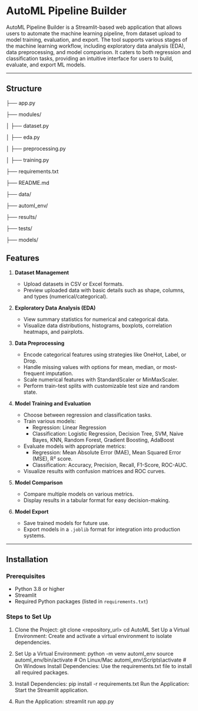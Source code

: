 # AutoML Pipeline Builder

AutoML Pipeline Builder is a Streamlit-based web application that allows users to automate the machine learning pipeline, from dataset upload to model training, evaluation, and export. The tool supports various stages of the machine learning workflow, including exploratory data analysis (EDA), data preprocessing, and model comparison. It caters to both regression and classification tasks, providing an intuitive interface for users to build, evaluate, and export ML models.

---
## Structure
├── app.py

├── modules/

│   ├── dataset.py

│   ├── eda.py

│   ├── preprocessing.py

│   ├── training.py

├── requirements.txt

├── README.md

├── data/

├── automl_env/

├── results/

├── tests/

├── models/

## Features

1. **Dataset Management**
   - Upload datasets in CSV or Excel formats.
   - Preview uploaded data with basic details such as shape, columns, and types (numerical/categorical).

2. **Exploratory Data Analysis (EDA)**
   - View summary statistics for numerical and categorical data.
   - Visualize data distributions, histograms, boxplots, correlation heatmaps, and pairplots.

3. **Data Preprocessing**
   - Encode categorical features using strategies like OneHot, Label, or Drop.
   - Handle missing values with options for mean, median, or most-frequent imputation.
   - Scale numerical features with StandardScaler or MinMaxScaler.
   - Perform train-test splits with customizable test size and random state.

4. **Model Training and Evaluation**
   - Choose between regression and classification tasks.
   - Train various models:
     - Regression: Linear Regression
     - Classification: Logistic Regression, Decision Tree, SVM, Naive Bayes, KNN, Random Forest, Gradient Boosting, AdaBoost
   - Evaluate models with appropriate metrics:
     - Regression: Mean Absolute Error (MAE), Mean Squared Error (MSE), R² score.
     - Classification: Accuracy, Precision, Recall, F1-Score, ROC-AUC.
   - Visualize results with confusion matrices and ROC curves.

5. **Model Comparison**
   - Compare multiple models on various metrics.
   - Display results in a tabular format for easy decision-making.

6. **Model Export**
   - Save trained models for future use.
   - Export models in a `.joblib` format for integration into production systems.

---

## Installation

### Prerequisites
- Python 3.8 or higher
- Streamlit
- Required Python packages (listed in `requirements.txt`)

### Steps to Set Up
1. Clone the Project:
git clone <repository_url>
cd AutoML
Set Up a Virtual Environment: Create and activate a virtual environment to isolate dependencies.

2. Set Up a Virtual Environment:
python -m venv automl_env
source automl_env/bin/activate   # On Linux/Mac
automl_env\Scripts\activate      # On Windows
Install Dependencies: Use the requirements.txt file to install all required packages.

3. Install Dependencies:
pip install -r requirements.txt
Run the Application: Start the Streamlit application.

4. Run the Application:
streamlit run app.py
